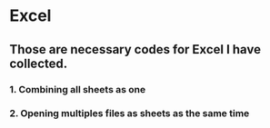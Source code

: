 # Excel
## Those are necessary codes for Excel I have collected.
### 1. Combining all sheets as one
### 2. Opening multiples files as sheets as the same time

